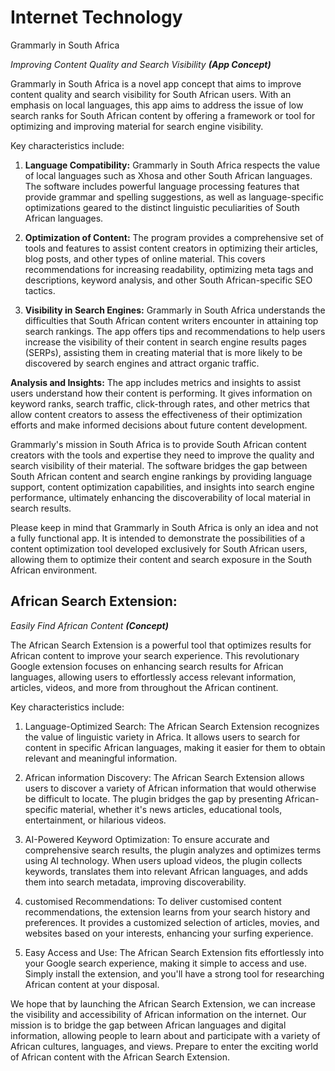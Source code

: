 # Internet Technology

Grammarly in South Africa

_Improving Content Quality and Search Visibility **(App Concept)**_

Grammarly in South Africa is a novel app concept that aims to improve content quality and search visibility for South African users. With an emphasis on local languages, this app aims to address the issue of low search ranks for South African content by offering a framework or tool for optimizing and improving material for search engine visibility.

Key characteristics include:

1. **Language Compatibility:** Grammarly in South Africa respects the value of local languages such as Xhosa and other South African languages. The software includes powerful language processing features that provide grammar and spelling suggestions, as well as language-specific optimizations geared to the distinct linguistic peculiarities of South African languages.

2. **Optimization of Content:** The program provides a comprehensive set of tools and features to assist content creators in optimizing their articles, blog posts, and other types of online material. This covers recommendations for increasing readability, optimizing meta tags and descriptions, keyword analysis, and other South African-specific SEO tactics.

3. **Visibility in Search Engines:** Grammarly in South Africa understands the difficulties that South African content writers encounter in attaining top search rankings. The app offers tips and recommendations to help users increase the visibility of their content in search engine results pages (SERPs), assisting them in creating material that is more likely to be discovered by search engines and attract organic traffic.

**Analysis and Insights:** The app includes metrics and insights to assist users understand how their content is performing. It gives information on keyword ranks, search traffic, click-through rates, and other metrics that allow content creators to assess the effectiveness of their optimization efforts and make informed decisions about future content development.

Grammarly's mission in South Africa is to provide South African content creators with the tools and expertise they need to improve the quality and search visibility of their material. The software bridges the gap between South African content and search engine rankings by providing language support, content optimization capabilities, and insights into search engine performance, ultimately enhancing the discoverability of local material in search results.

Please keep in mind that Grammarly in South Africa is only an idea and not a fully functional app. It is intended to demonstrate the possibilities of a content optimization tool developed exclusively for South African users, allowing them to optimize their content and search exposure in the South African environment.

## African Search Extension:

_Easily Find African Content **(Concept)**_

The African Search Extension is a powerful tool that optimizes results for African content to improve your search experience. This revolutionary Google extension focuses on enhancing search results for African languages, allowing users to effortlessly access relevant information, articles, videos, and more from throughout the African continent.

Key characteristics include:

1. Language-Optimized Search: The African Search Extension recognizes the value of linguistic variety in Africa. It allows users to search for content in specific African languages, making it easier for them to obtain relevant and meaningful information.

2. African information Discovery: The African Search Extension allows users to discover a variety of African information that would otherwise be difficult to locate. The plugin bridges the gap by presenting African-specific material, whether it's news articles, educational tools, entertainment, or hilarious videos.

3. AI-Powered Keyword Optimization: To ensure accurate and comprehensive search results, the plugin analyzes and optimizes terms using AI technology. When users upload videos, the plugin collects keywords, translates them into relevant African languages, and adds them into search metadata, improving discoverability.

4. customised Recommendations: To deliver customised content recommendations, the extension learns from your search history and preferences. It provides a customized selection of articles, movies, and websites based on your interests, enhancing your surfing experience.

5. Easy Access and Use: The African Search Extension fits effortlessly into your Google search experience, making it simple to access and use. Simply install the extension, and you'll have a strong tool for researching African content at your disposal.

We hope that by launching the African Search Extension, we can increase the visibility and accessibility of African information on the internet. Our mission is to bridge the gap between African languages and digital information, allowing people to learn about and participate with a variety of African cultures, languages, and views. Prepare to enter the exciting world of African content with the African Search Extension.
